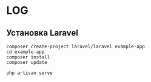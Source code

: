 # LOG

## Установка Laravel
```
composer create-project laravel/laravel example-app
cd example-app
composer install
composer update

php artisan serve
```
